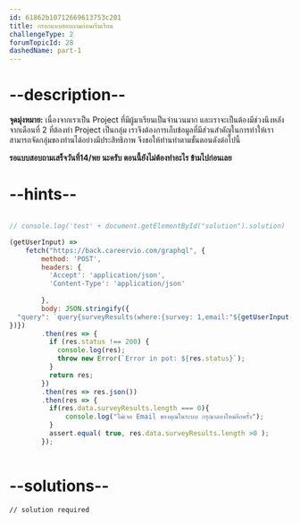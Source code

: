 ```yaml
---
id: 61862b10712669613753c201
title: กรอกแบบสอบถามก่อนเริ่มเรียน
challengeType: 2
forumTopicId: 28
dashedName: part-1
---
```


# --description--

**จุดมุ่งหมาย:** เนื่องจากเราเป็น Project ที่มีผู้มาเรียนเป็นจำนวนมาก และเราจะเป็นต้องมีช่วงนึงหลังจากเดือนที่ 2 ที่ต้องทำ Project เป็นกลุ่ม เราจึงต้องการเก็บข้อมูลที่มีส่วนสำคัญในการทำให้เราสามารถจัดกลุ่มของท่านได้อย่างมีประสิทธิภาพ จึงขอให้ท่านทำตามขั้นตอนดังต่อไปนี้ 

**รอแบบสอบถามเสร็จวันที่14/พย นะครับ ตอนนี้ยังไม่ต้องทำอะไร ข้ามไปก่อนเลย**

<!-- 1) ทำแบบสอบถามที่ [เว็บนี้](https://front.careervio.com) ด้วยการ Login ด้วย Account CareerVio (ถ้ายังไม่มีสามารถสมัครได้ที่หน้าเว็บเลย)
2) หลังจากทำแบบสอบถามที่ [เว็บนี้](https://front.careervio.com) เสร็จแล้วให้นำเอา Email ที่ใช้ในการสมัคร account CareerVio มากรอกที่ช่องว่าง
3) จากนั้นระบบจะตรวจสอบโดยอัตโนมัติว่าตรวจเจอแบบสอบถามของ Email ของท่านหรือไม่ ถ้าเจอระบบจะให้ผ่าน -->

# --hints--

<!-- ทำแบบสอบถามที่ [เว็บนี้](https://front.careervio.com) ด้วยการ Login ด้วย Account CareerVio (ถ้ายังไม่มีสามารถสมัครได้ที่หน้าเว็บเลย) -->

```js

// console.log('test' + document.getElementById("solution").solution)

```

<!-- หลังจากทำแบบสอบถามที่ [เว็บนี้](https://front.careervio.com) เสร็จแล้วให้นำเอา Email ที่ใช้ในการสมัคร account CareerVio มากรอกที่ช่องว่าง จากนั้นระบบจะตรวจสอบโดยอัตโนมัติว่าตรวจเจอแบบสอบถามของ Email ของท่านหรือไม่ ถ้าเจอระบบจะให้ผ่าน -->

```js
(getUserInput) => 
    fetch("https://back.careervio.com/graphql", {
        method: 'POST',
        headers: {
          'Accept': 'application/json',
          'Content-Type': 'application/json'
         
        },
        body: JSON.stringify({
  "query": `query{surveyResults(where:{survey: 1,email:"${getUserInput('url')}"}){id email}}`
})})
        .then(res => {
          if (res.status !== 200) {
            console.log(res);
            throw new Error(`Error in pot: ${res.status}`);
          }
          return res;
        })
        .then(res => res.json())
        .then(res => {
          if(res.data.surveyResults.length === 0){
              console.log("ไม่เจอ Email ของคุณในระบบ กรุณาลองใหม่อีกครั้ง");
          }
          assert.equal( true, res.data.surveyResults.length >0 );
        });
   
```

# --solutions--

```html
// solution required
```
